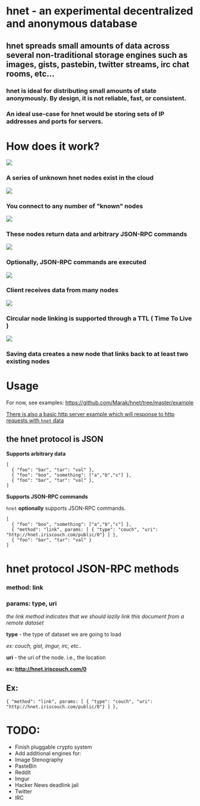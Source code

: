 

# hnet - an experimental decentralized and anonymous database

## hnet spreads small amounts of data across several non-traditional storage engines such as images, gists, pastebin, twitter streams, irc chat rooms, etc...

### hnet is ideal for distributing small amounts of state anonymously. By design, it is not reliable, fast, or consistent. 

### An ideal use-case for hnet would be storing sets of IP addresses and ports for servers.

# How does it work?

<img src="https://github.com/Marak/hnet/raw/master/diagrams/hnet1/hnet-client.png"></img>

### A series of unknown hnet nodes exist in the cloud

<img src="https://github.com/Marak/hnet/raw/master/diagrams/hnet1/top-level-nodes.png"></img>

### You connect to any number of "known" nodes

<img src="https://github.com/Marak/hnet/raw/master/diagrams/hnet1/client-query-node.png"></img>

### These nodes return data and arbitrary JSON-RPC commands

<img src="https://github.com/Marak/hnet/raw/master/diagrams/hnet1/JSON-RPC-Commands.png"></img>

### Optionally, JSON-RPC commands are executed

<img src="https://github.com/Marak/hnet/raw/master/diagrams/hnet1/client-many-nodes.png"></img>


### Client receives data from many nodes

<img src="https://github.com/Marak/hnet/raw/master/diagrams/hnet1/circular-propigation.png"></img>

### Circular node linking is supported through a TTL ( Time To Live )

<img src="https://github.com/Marak/hnet/raw/master/diagrams/hnet1/saving-data.png"></img>

### Saving data creates a new node that links back to at least two existing nodes

# Usage

For now, see examples: https://github.com/Marak/hnet/tree/master/example

<a href="https://github.com/Marak/hnet/tree/master/example/sample-hnet-application/server.js">There is also a basic http server example which will response to http requests with `hnet` data</a>

## the hnet protocol is JSON

**Supports arbitrary data**

```
[
  { "foo": "bar", "tar": "val" },
  { "foo": "boo", "something": ["a","b","c"] },
  { "foo": "bar", "tar": "val" },
]
```

**Supports JSON-RPC commands**

`hnet` **optionally** supports JSON-RPC commands.

```
[
  { "foo": "boo", "something": ["a","b","c"] },
  { "method": "link", params: [ { "type": "couch", "uri": "http://hnet.iriscouch.com/public/0"} ] },
  { "foo": "bar", "tar": "val" }
]
```

# hnet protocol JSON-RPC methods

### method: link
### params: type, uri

*the link method indicates that we should lazily link this document from a remote dataset*

**type** - the type of dataset we are going to load

*ex: couch, gist, imgur, irc, etc..*

**uri** - the uri of the node. i.e., the location

**ex: http://hnet.iriscouch.com/0**

## Ex: 

    { "method": "link", params: [ { "type": "couch", "uri": "http://hnet.iriscouch.com/public/0"} ] },



# TODO:

- Finish pluggable crypto system
- Add additional engines for:
 - Image Stenography
 - PasteBin
 - Reddit
 - Imgur
 - Hacker News deadlink jail
 - Twitter
 - IRC
